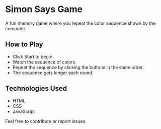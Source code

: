 # Simon Says Game

A fun memory game where you repeat the color sequence shown by the computer.

## How to Play

- Click Start to begin.
- Watch the sequence of colors.
- Repeat the sequence by clicking the buttons in the same order.
- The sequence gets longer each round.

## Technologies Used

- HTML
- CSS
- JavaScript

Feel free to contribute or report issues.
